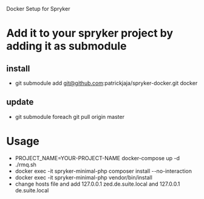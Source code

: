 Docker Setup for Spryker
 # Add it to your spryker project by adding it as submodule
 ## install
 - git submodule add git@github.com:patrickjaja/spryker-docker.git docker
 
 ## update
 - git submodule foreach git pull origin master


 # Usage
 - PROJECT_NAME=YOUR-PROJECT-NAME docker-compose up -d
 - ./rmq.sh
 - docker exec -it spryker-minimal-php composer install --no-interaction
 - docker exec -it spryker-minimal-php vendor/bin/install
 - change hosts file and add 127.0.0.1 zed.de.suite.local and 127.0.0.1 de.suite.local